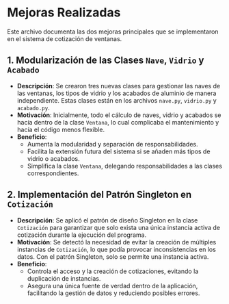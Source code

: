 # Mejoras Realizadas

Este archivo documenta las dos mejoras principales que se implementaron en el sistema de cotización de ventanas.

## 1. Modularización de las Clases `Nave`, `Vidrio` y `Acabado`

- **Descripción**: Se crearon tres nuevas clases para gestionar las naves de las ventanas, los tipos de vidrio y los acabados de aluminio de manera independiente. Estas clases están en los archivos `nave.py`, `vidrio.py` y `acabado.py`.
- **Motivación**: Inicialmente, todo el cálculo de naves, vidrio y acabados se hacía dentro de la clase `Ventana`, lo cual complicaba el mantenimiento y hacía el código menos flexible.
- **Beneficio**: 
  - Aumenta la modularidad y separación de responsabilidades.
  - Facilita la extensión futura del sistema si se añaden más tipos de vidrio o acabados.
  - Simplifica la clase `Ventana`, delegando responsabilidades a las clases correspondientes.

## 2. Implementación del Patrón Singleton en `Cotización`

- **Descripción**: Se aplicó el patrón de diseño Singleton en la clase `Cotización` para garantizar que solo exista una única instancia activa de cotización durante la ejecución del programa.
- **Motivación**: Se detectó la necesidad de evitar la creación de múltiples instancias de `Cotización`, lo que podía provocar inconsistencias en los datos. Con el patrón Singleton, solo se permite una instancia activa.
- **Beneficio**:
  - Controla el acceso y la creación de cotizaciones, evitando la duplicación de instancias.
  - Asegura una única fuente de verdad dentro de la aplicación, facilitando la gestión de datos y reduciendo posibles errores.
